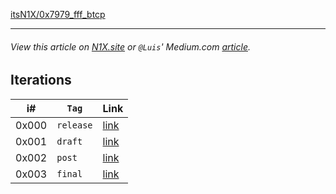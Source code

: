 [itsN1X/0x7979_fff_btcp](https://itsN1X.github.io/0x7979_fff_btcp)

---

###### View this article on [N1X.site](https://n1x.site/0x7979_fff_btcp/) or `@Luis`' Medium.com [article](https://medium.com/@lfernandezboluda/btcppay-the-bitcoin-private-merchants-platform-ec27ccdbc6df).




## Iterations

| i# | `Tag` | Link |
|----|----|----|
| 0x000 | `release` | [link](https://n1x.site/0x7979_fff_btcp/0x000) |
| 0x001 | `draft` | [link](https://n1x.site/0x7979_fff_btcp/0x001) |
| 0x002 | `post` | [link](https://n1x.site/0x7979_fff_btcp/0x002) |
| 0x003 | `final` | [link](https://n1x.site/0x7979_fff_btcp/0x003) |
